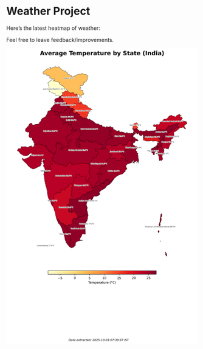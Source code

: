 # Weather Project

Here’s the latest heatmap of weather:

Feel free to leave feedback/improvements.

![India Heatmap](docs/assets/india_heatmap.png?v=DF2E47)
